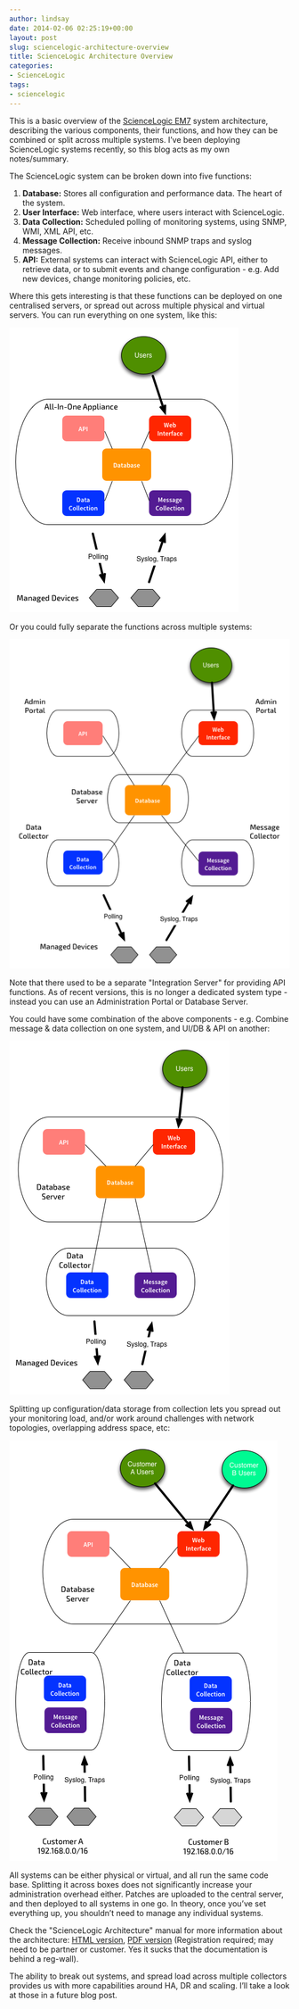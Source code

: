 ```yaml
---
author: lindsay
date: 2014-02-06 02:25:19+00:00
layout: post
slug: sciencelogic-architecture-overview
title: ScienceLogic Architecture Overview
categories:
- ScienceLogic
tags:
- sciencelogic
---
```


This is a basic overview of the [ScienceLogic EM7](http://www.sciencelogic.com/) system architecture, describing the various components, their functions, and how they can be combined or split across multiple systems. I’ve been deploying ScienceLogic systems recently, so this blog acts as my own notes/summary.

The ScienceLogic system can be broken down into five functions:

1. **Database:** Stores all configuration and performance data. The heart of the system.
2. **User Interface:** Web interface, where users interact with ScienceLogic.
3. **Data Collection:** Scheduled polling of monitoring systems, using SNMP, WMI, XML API, etc.
4. **Message Collection:** Receive inbound SNMP traps and syslog messages.
5. **API:** External systems can interact with ScienceLogic API, either to retrieve data, or to submit events and change configuration - e.g. Add new devices, change monitoring policies, etc.

Where this gets interesting is that these functions can be deployed on one centralised servers, or spread out across multiple physical and virtual servers. You can run everything on one system, like this:

[![SL All-In-One](/assets/2014/02/SL-All-In-One.png)](/assets/2014/02/SL-All-In-One.png)

Or you could fully separate the functions across multiple systems:

[![SL Fully Distributed](/assets/2014/02/SL-Fully-Distributed.png)](/assets/2014/02/SL-Fully-Distributed.png)

Note that there used to be a separate "Integration Server" for providing API functions. As of recent versions, this is no longer a dedicated system type - instead you can use an Administration Portal or Database Server.

You could have some combination of the above components - e.g. Combine message & data collection on one system, and UI/DB & API on another:

[![SL Mixed Mode](/assets/2014/02/SL-Mixed-Mode.png)](/assets/2014/02/SL-Mixed-Mode.png)

Splitting up configuration/data storage from collection lets you spread out your monitoring load, and/or work around challenges with network topologies, overlapping address space, etc:

[![SL Multitenant](/assets/2014/02/SL-Multitenant.png)](/assets/2014/02/SL-Multitenant.png)

All systems can be either physical or virtual, and all run the same code base. Splitting it across boxes does not significantly increase your administration overhead either. Patches are uploaded to the central server, and then deployed to all systems in one go. In theory, once you’ve set everything up, you shouldn’t need to manage any individual systems.

Check the "ScienceLogic Architecture" manual for more information about the architecture: [HTML version](https://portal.sciencelogic.com/files/documentation/7_3/architecture/sciencelogic_architecture.htm), [PDF version](https://portal.sciencelogic.com/files/sciencelogic_architecture_7-3-5.pdf) (Registration required; may need to be partner or customer. Yes it sucks that the documentation is behind a reg-wall).

The ability to break out systems, and spread load across multiple collectors provides us with more capabilities around HA, DR and scaling. I’ll take a look at those in a future blog post.
